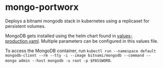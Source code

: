 # mongo-portworx

Deploys a bitnami mongodb stack in kubernetes using a replicaset for persistent volumes.

MongoDB gets installed using the helm chart found in [values-production.yaml](./yaml/values-production.yaml).
Multiple parameters can be configured in this values file. 

To access the MongoDB container, run `kubectl run --namespace default mongodb-client --rm --tty -i --image bitnami/mongodb --command -- mongo admin --host mongodb -u root -p $PASSWORD`.
